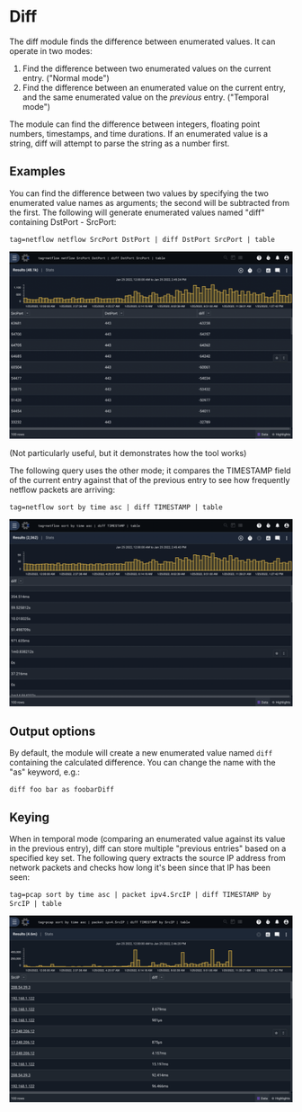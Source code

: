 # Diff

The diff module finds the difference between enumerated values. It can operate in two modes:

1. Find the difference between two enumerated values on the current entry. ("Normal mode")
2. Find the difference between an enumerated value on the current entry, and the same enumerated value on the *previous* entry. ("Temporal mode")

The module can find the difference between integers, floating point numbers, timestamps, and time durations. If an enumerated value is a string, diff will attempt to parse the string as a number first.

## Examples

You can find the difference between two values by specifying the two enumerated value names as arguments; the second will be subtracted from the first. The following will generate enumerated values named "diff" containing DstPort - SrcPort:

```
tag=netflow netflow SrcPort DstPort | diff DstPort SrcPort | table
```

![](diff1.png)

(Not particularly useful, but it demonstrates how the tool works)

The following query uses the other mode; it compares the TIMESTAMP field of the current entry against that of the previous entry to see how frequently netflow packets are arriving:

```
tag=netflow sort by time asc | diff TIMESTAMP | table
```

![](diff2.png)

## Output options

By default, the module will create a new enumerated value named `diff` containing the calculated difference. You can change the name with the "as" keyword, e.g.:

```
diff foo bar as foobarDiff
```

## Keying

When in temporal mode (comparing an enumerated value against its value in the previous entry), diff can store multiple "previous entries" based on a specified key set. The following query extracts the source IP address from network packets and checks how long it's been since that IP has been seen:

```
tag=pcap sort by time asc | packet ipv4.SrcIP | diff TIMESTAMP by SrcIP | table
```

![](diff3.png)